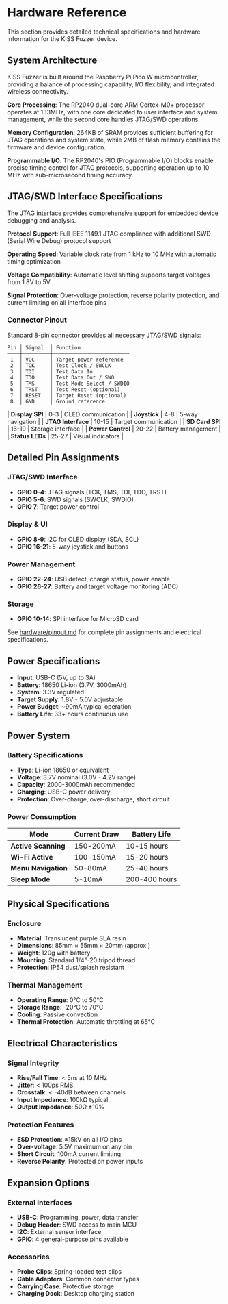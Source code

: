 # Hardware Reference

This section provides detailed technical specifications and hardware information for the KISS Fuzzer device.

## System Architecture

KISS Fuzzer is built around the Raspberry Pi Pico W microcontroller, providing a balance of processing capability, I/O flexibility, and integrated wireless connectivity.

**Core Processing**: The RP2040 dual-core ARM Cortex-M0+ processor operates at 133MHz, with one core dedicated to user interface and system management, while the second core handles JTAG/SWD operations.

**Memory Configuration**: 264KB of SRAM provides sufficient buffering for JTAG operations and system state, while 2MB of flash memory contains the firmware and device configuration.

**Programmable I/O**: The RP2040's PIO (Programmable I/O) blocks enable precise timing control for JTAG protocols, supporting operation up to 10 MHz with sub-microsecond timing accuracy.

## JTAG/SWD Interface Specifications

The JTAG interface provides comprehensive support for embedded device debugging and analysis.

**Protocol Support**: Full IEEE 1149.1 JTAG compliance with additional SWD (Serial Wire Debug) protocol support

**Operating Speed**: Variable clock rate from 1 kHz to 10 MHz with automatic timing optimization

**Voltage Compatibility**: Automatic level shifting supports target voltages from 1.8V to 5V

**Signal Protection**: Over-voltage protection, reverse polarity protection, and current limiting on all interface pins

### Connector Pinout

Standard 8-pin connector provides all necessary JTAG/SWD signals:

```
Pin │ Signal  │ Function
────┼─────────┼─────────────────────────
 1  │ VCC     │ Target power reference
 2  │ TCK     │ Test Clock / SWCLK
 3  │ TDI     │ Test Data In
 4  │ TDO     │ Test Data Out / SWO
 5  │ TMS     │ Test Mode Select / SWDIO
 6  │ TRST    │ Test Reset (optional)
 7  │ RESET   │ Target Reset (optional)
 8  │ GND     │ Ground reference
```
| **Display SPI** | 0-3 | OLED communication |
| **Joystick** | 4-8 | 5-way navigation |
| **JTAG Interface** | 10-15 | Target communication |
| **SD Card SPI** | 16-19 | Storage interface |
| **Power Control** | 20-22 | Battery management |
| **Status LEDs** | 25-27 | Visual indicators |

## Detailed Pin Assignments

### JTAG/SWD Interface
- **GPIO 0-4**: JTAG signals (TCK, TMS, TDI, TDO, TRST)
- **GPIO 5-6**: SWD signals (SWCLK, SWDIO)
- **GPIO 7**: Target power control

### Display & UI
- **GPIO 8-9**: I2C for OLED display (SDA, SCL)
- **GPIO 16-21**: 5-way joystick and buttons

### Power Management
- **GPIO 22-24**: USB detect, charge status, power enable
- **GPIO 26-27**: Battery and target voltage monitoring (ADC)

### Storage
- **GPIO 10-14**: SPI interface for MicroSD card

See [hardware/pinout.md](../hardware/pinout.md) for complete pin assignments and electrical specifications.

## Power Specifications

- **Input**: USB-C (5V, up to 3A)
- **Battery**: 18650 Li-ion (3.7V, 3000mAh)
- **System**: 3.3V regulated
- **Target Supply**: 1.8V - 5.0V adjustable
- **Power Budget**: ~90mA typical operation
- **Battery Life**: 33+ hours continuous use

## Power System

### Battery Specifications

- **Type**: Li-ion 18650 or equivalent
- **Voltage**: 3.7V nominal (3.0V - 4.2V range)
- **Capacity**: 2000-3000mAh recommended
- **Charging**: USB-C power delivery
- **Protection**: Over-charge, over-discharge, short circuit

### Power Consumption

| Mode | Current Draw | Battery Life |
|------|-------------|--------------|
| **Active Scanning** | 150-200mA | 10-15 hours |
| **Wi-Fi Active** | 100-150mA | 15-20 hours |
| **Menu Navigation** | 50-80mA | 25-40 hours |
| **Sleep Mode** | 5-10mA | 200-400 hours |

## Physical Specifications

### Enclosure

- **Material**: Translucent purple SLA resin
- **Dimensions**: 85mm × 55mm × 20mm (approx.)
- **Weight**: 120g with battery
- **Mounting**: Standard 1/4"-20 tripod thread
- **Protection**: IP54 dust/splash resistant

### Thermal Management

- **Operating Range**: 0°C to 50°C
- **Storage Range**: -20°C to 70°C
- **Cooling**: Passive convection
- **Thermal Protection**: Automatic throttling at 65°C

## Electrical Characteristics

### Signal Integrity

- **Rise/Fall Time**: < 5ns at 10 MHz
- **Jitter**: < 100ps RMS
- **Crosstalk**: < -40dB between channels
- **Input Impedance**: 100kΩ typical
- **Output Impedance**: 50Ω ±10%

### Protection Features

- **ESD Protection**: ±15kV on all I/O pins
- **Over-voltage**: 5.5V maximum on any pin
- **Short Circuit**: 100mA current limiting
- **Reverse Polarity**: Protected on power inputs

## Expansion Options

### External Interfaces

- **USB-C**: Programming, power, data transfer
- **Debug Header**: SWD access to main MCU
- **I2C**: External sensor interface
- **GPIO**: 4 general-purpose pins available

### Accessories

- **Probe Clips**: Spring-loaded test clips
- **Cable Adapters**: Common connector types
- **Carrying Case**: Protective storage
- **Charging Dock**: Desktop charging station

